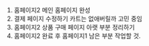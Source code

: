 1. 홈페이지2 메인 홈페이지 완성
2. 결제 페이지 수정하기 카트는 없애버릴까 고민 중임
3. 홈페이지2 상품 구매 페이지 아랫 부분 정리하기
4. 홈페이지2 완료 후 홈페이지1 남은 부분 작업할 것.
